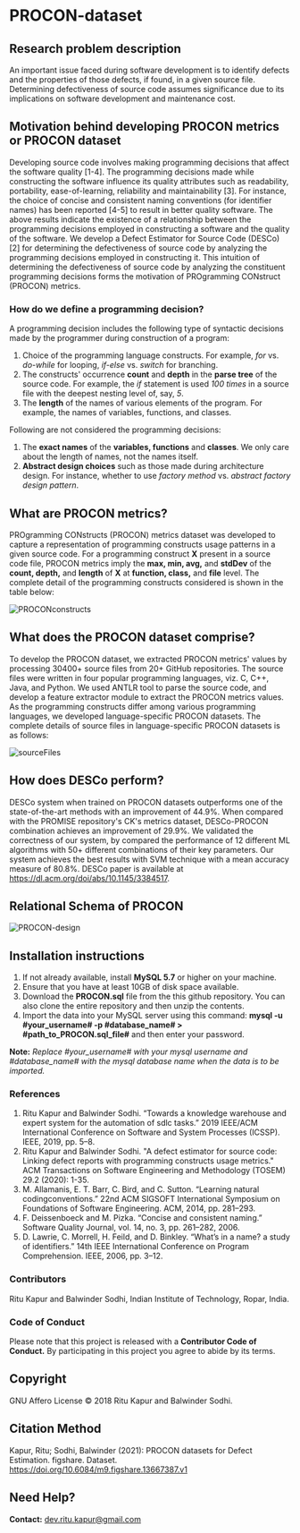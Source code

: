 # PROCON-dataset

## Research problem description
An important issue faced during software development is to identify defects and the properties of those defects, if found, in a given source file. Determining defectiveness of source code assumes significance due to its implications on software development and maintenance cost. 

## Motivation behind developing PROCON metrics or PROCON dataset
Developing source code involves making programming decisions that affect the software quality [1-4]. The programming decisions made while constructing the software influence its quality attributes such as readability, portability, ease-of-learning, reliability and maintainability [3]. For instance, the choice of concise and consistent naming conventions (for identifier names) has been reported [4-5] to result in better quality software. The above results indicate the existence of a relationship between the programming decisions employed in constructing a software and the quality of the software.  We develop a Defect Estimator for Source Code (DESCo) [2] for determining the defectiveness of source code by analyzing the programming decisions employed in constructing it. This intuition of determining the defectiveness of source code by analyzing the constituent programming decisions forms the motivation of PROgramming CONstruct (PROCON) metrics.

### How do we define a programming decision?
A programming decision includes the following type of syntactic decisions made by the programmer during construction of a program:

1. Choice of the programming language constructs. For example, *for* vs. *do-while* for looping, *if-else* vs. *switch* for branching.
2. The constructs' occurrence **count** and **depth** in the **parse tree** of the source code. For example, the *if* statement is used *100 times* in a source file with the deepest nesting level of, say, *5*.
3. The **length** of the names of various elements of the program. For example, the names of variables, functions, and classes.

Following are not considered the programming decisions:
1. The **exact names** of the **variables, functions** and **classes**. We only care about the length of names, not the names itself.
2. **Abstract design choices** such as those made during architecture design. For instance, whether to use *factory method* vs. *abstract factory design pattern*.


## What are PROCON metrics?
PROgramming CONstructs (PROCON) metrics dataset was developed to capture a representation of programming constructs usage patterns in a given source code. For a programming construct **X** present in a source code file, PROCON metrics imply the **max, min, avg,** and **stdDev** of the **count, depth,** and **length** of **X** at **function, class,** and **file** level. The complete detail of the programming constructs considered is shown in the table below:

![PROCONconstructs](https://user-images.githubusercontent.com/76653789/106340646-c389b680-629a-11eb-8d97-3fdfa6501a7b.png)

## What does the PROCON dataset comprise?
To develop the PROCON dataset, we extracted PROCON metrics' values by processing 30400+ source files from 20+ GitHub repositories. The source files were written in four popular programming languages, viz. C, C++, Java, and Python. We used ANTLR tool to parse the source code, and develop a feature extractor module to extract the PROCON metrics values. As the programming constructs differ among various programming languages, we developed language-specific PROCON datasets. The complete details of source files in language-specific PROCON datasets is as follows:

![sourceFiles](https://user-images.githubusercontent.com/76653789/106340959-ca64f900-629b-11eb-8ad8-d5814b4af5ac.png)
 
## How does DESCo perform?
DESCo system when trained on PROCON datasets outperforms one of the state-of-the-art methods with an improvement of 44.9%. When compared with the PROMISE repository's CK's metrics dataset, DESCo-PROCON combination achieves an improvement of 29.9%. We validated the correctness of our system, by compared the performance of 12 different ML algorithms with 50+ different combinations of their key parameters. Our system achieves the best results with SVM technique with a mean accuracy measure of 80.8%. DESCo paper is available at https://dl.acm.org/doi/abs/10.1145/3384517.

## Relational Schema of PROCON

![PROCON-design](https://user-images.githubusercontent.com/76653789/106337775-612cb800-6292-11eb-9e2b-831367de29b3.png)

## Installation instructions

1. If not already available, install **MySQL 5.7** or higher on your machine. 
2. Ensure that you have at least 10GB of disk space available. 
3. Download the **PROCON.sql** file from the this github repository. You can also clone the entire repository and then unzip the contents. 
5. Import the data into your MySQL server using this command: **mysql -u #your_username# -p #database_name# > #path_to_PROCON.sql_file#** and then enter your password.

**Note:** *Replace #your_username# with your mysql username and  #database_name# with the mysql database name when the data is to be imported.*

### References

1. Ritu Kapur and Balwinder  Sodhi. “Towards  a  knowledge  warehouse  and  expert system for the automation of sdlc tasks.” 2019 IEEE/ACM International Conference on Software and System Processes (ICSSP). IEEE,  2019, pp. 5–8.
2. Ritu Kapur and Balwinder Sodhi. "A defect estimator for source code: Linking defect reports with programming constructs usage metrics." ACM Transactions on Software Engineering and Methodology (TOSEM) 29.2 (2020): 1-35.
3. M. Allamanis, E. T. Barr, C. Bird, and C. Sutton. “Learning natural codingconventions.”  22nd ACM SIGSOFT International Symposium on Foundations of Software Engineering. ACM,  2014, pp. 281–293.
4. F. Deissenboeck and M. Pizka. “Concise and consistent naming.” Software Quality Journal, vol. 14, no. 3, pp. 261–282, 2006.
5. D. Lawrie, C. Morrell,  H. Feild, and D. Binkley. “What’s  in a name? a study of identifiers.” 14th IEEE International Conference on Program Comprehension. IEEE, 2006, pp. 3–12.

### Contributors 
Ritu Kapur and Balwinder Sodhi, Indian Institute of Technology, Ropar, India.

### Code of Conduct
Please note that this project is released with a **Contributor Code of Conduct.** By participating in this project you agree to abide by its terms.

## Copyright
GNU Affero License &copy; 2018 Ritu Kapur and Balwinder Sodhi.

## Citation Method
Kapur, Ritu; Sodhi, Balwinder (2021): PROCON datasets for Defect Estimation. figshare. Dataset. https://doi.org/10.6084/m9.figshare.13667387.v1 

## Need Help? 
**Contact:** dev.ritu.kapur@gmail.com
